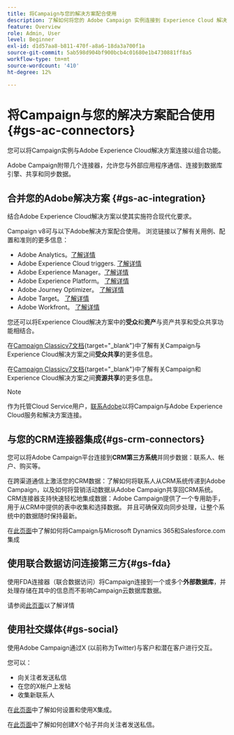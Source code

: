 ```yaml
---
title: 将Campaign与您的解决方案配合使用
description: 了解如何将您的 Adobe Campaign 实例连接到 Experience Cloud 解决方案。
feature: Overview
role: Admin, User
level: Beginner
exl-id: d1d57aa8-b811-470f-a8a6-18da3a700f1a
source-git-commit: 5ab598d904bf900bcb4c01680e1b4730881ff8a5
workflow-type: tm+mt
source-wordcount: '410'
ht-degree: 12%

---
```


# 将Campaign与您的解决方案配合使用{#gs-ac-connectors}

您可以将Campaign实例与Adobe Experience Cloud解决方案连接以组合功能。

Adobe Campaign附带几个连接器，允许您与外部应用程序通信、连接到数据库引擎、共享和同步数据。

## 合并您的Adobe解决方案 {#gs-ac-integration}

结合Adobe Experience Cloud解决方案以使其实施符合现代化要求。

Campaign v8可与以下Adobe解决方案配合使用。 浏览链接以了解有关用例、配置和准则的更多信息：

* Adobe Analytics。[了解详情](../connect/ac-aa.md)
* Adobe Experience Cloud triggers. [了解详情](../connect/ac-triggers.md)
* Adobe Experience Manager。[了解详情](../connect/ac-aem.md)
* Adobe Experience Platform。 [了解详情](../connect/ac-aep.md)
* Adobe Journey Optimizer。 [了解详情](../connect/ac-ajo.md)
* Adobe Target。 [了解详情](../connect/ac-at.md)
* Adobe Workfront。 [了解详情](../connect/ac-workfront.md)

您还可以将Experience Cloud解决方案中的&#x200B;**受众**&#x200B;和&#x200B;**资产**&#x200B;与资产共享和受众共享功能相结合。

在[Campaign Classicv7文档](https://experienceleague.adobe.com/docs/campaign-classic/using/integrating-with-adobe-experience-cloud/audience-sharing/sharing-audiences-with-adobe-experience-cloud.html#integrating-with-adobe-experience-cloud){target="_blank"}中了解有关Campaign与Experience Cloud解决方案之间&#x200B;**受众共享**&#x200B;的更多信息。

在[Campaign Classicv7文档](https://experienceleague.adobe.com/docs/campaign-classic/using/integrating-with-adobe-experience-cloud/asset-sharing/sharing-assets-with-adobe-experience-cloud.html#integrating-with-adobe-experience-cloud){target="_blank"}中了解有关Campaign和Experience Cloud解决方案之间&#x200B;**资源共享**&#x200B;的更多信息。

>[!NOTE]
>
>作为托管Cloud Service用户，[联系Adobe](../start/campaign-faq.md#support)以将Campaign与Adobe Experience Cloud服务和解决方案连接。


## 与您的CRM连接器集成{#gs-crm-connectors}

您可以将Adobe Campaign平台连接到&#x200B;**CRM第三方系统**&#x200B;并同步数据：联系人、帐户、购买等。

在跨渠道通信上激活您的CRM数据：了解如何将联系人从CRM系统传递到Adobe Campaign，以及如何将营销活动数据从Adobe Campaign共享回CRM系统。
CRM连接器支持快速轻松地集成数据：Adobe Campaign提供了一个专用助手，用于从CRM中提供的表中收集和选择数据。 并且可确保双向同步处理，让整个系统中的数据随时保持最新。

在[此页面](crm.md)中了解如何将Campaign与Microsoft Dynamics 365和Salesforce.com集成

## 使用联合数据访问连接第三方{#gs-fda}

使用FDA连接器（联合数据访问）将Campaign连接到一个或多个&#x200B;**外部数据库**，并处理存储在其中的信息而不影响Campaign云数据库数据。

请参阅[此页面](fda.md)以了解详情

## 使用社交媒体{#gs-social}

使用Adobe Campaign通过X (以前称为Twitter)与客户和潜在客户进行交互。

您可以：

* 向关注者发送私信
* 在您的X帐户上发帖
* 收集新联系人

在[此页面](../connect/ac-tw.md)中了解如何设置和使用X集成。

在[此页面](../send/twitter.md)中了解如何创建X个帖子并向关注者发送私信。
